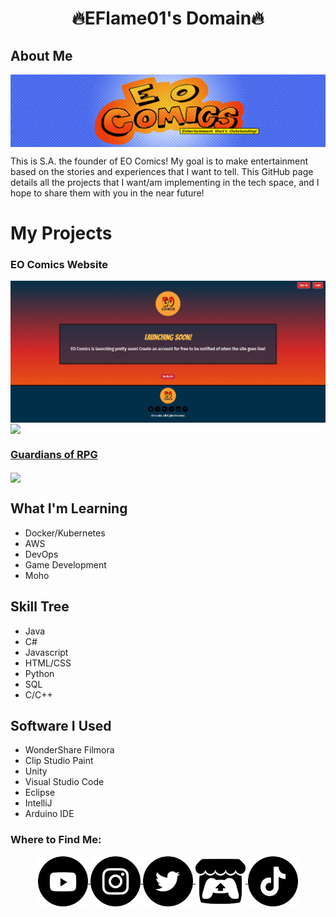 <!-- # 🔥EFlame01's Domain🔥 -->
<h1 align="center">🔥EFlame01's Domain🔥</h1>

<div class="about-me-section">
  <h2>About Me</h2>  
  
  <img align="center" alt="EO Comics Image" src="./images/eo-comics-banner-logo.png" width="1280"/>
  
  <p>
    This is S.A. the founder of EO Comics! My goal is to make entertainment based on the stories and experiences that I want to tell. This GitHub page details all the projects that I want/am implementing in the tech space, and I hope to share them with you in the near future!
  </p>
</div>

<div class="my-projects-section">
  <h1>My Projects</h1>

  <div class="eo-comics-website-section">
    <h3>EO Comics Website</h3>
    <img align="center" alt="EO Comics Launch Page" src="./images/eo-comics-launch-page.png" width="1280"/>
    <a href="https://github.com/EFlame01/Guardians-of-RPG">
        <img align="center" src="https://github-readme-stats.vercel.app/api/pin/?username=Eflame01&repo=eo-comics-webpage&theme=tokyonight" />
  </div>

  <div class="guardians-of-rpg-section">
    <h3>Guardians of RPG</h3>
    <a href="https://github.com/EFlame01/Guardians-of-RPG">
        <img align="center" src="https://github-readme-stats.vercel.app/api/pin/?username=Eflame01&repo=guardians-of-rpg&theme=tokyonight" />
    </a>
  </div>
</div>

## What I'm Learning
* Docker/Kubernetes
* AWS
* DevOps
* Game Development
* Moho

## Skill Tree
* Java
* C#
* Javascript
* HTML/CSS
* Python
* SQL
* C/C++

## Software I Used
* WonderShare Filmora
* Clip Studio Paint
* Unity
* Visual Studio Code
* Eclipse
* IntelliJ
* Arduino IDE

<h3>Where to Find Me:</h3>
<div align="center">
  <a href="https://www.youtube.com/@eo_comics">
    <img align="center" alt="YouTube Logo" src="./images/youtube-logo.png" width="80" height="80" />
  </a>
  <a href="https://www.instagram.com/eo_comics/">
    <img align="center" alt="Instagram Logo" src="./images/instagram-logo.png" width="80" height="80" />
  </a>
  <a href="https://x.com/eo_comics">
    <img align="center" alt="Twitter Logo" src="./images/twitter-logo.png" width="80" height="80" />
  </a>
  <a href="https://eo-comics.itch.io/">
    <img align="center" alt="Itch.io Logo" src="./images/itch-io-logo.png" width="80" height="80" />
  </a>
  <a href="https://www.tiktok.com/@eo_comics">
    <img align="center" alt="TikTok Logo" src="./images/tiktok-logo.png" width="80" height="80" />
  </a>
</div>
<!--
**EFlame01/EFlame01** is a ✨ _special_ ✨ repository because its `README.md` (this file) appears on your GitHub profile.

Here are some ideas to get you started:

- 🔭 I’m currently working on ...
- 🌱 I’m currently learning ...
- 👯 I’m looking to collaborate on ...
- 🤔 I’m looking for help with ...
- 💬 Ask me about ...
- 📫 How to reach me: ...
- 😄 Pronouns: ...
- ⚡ Fun fact: ...
-->
